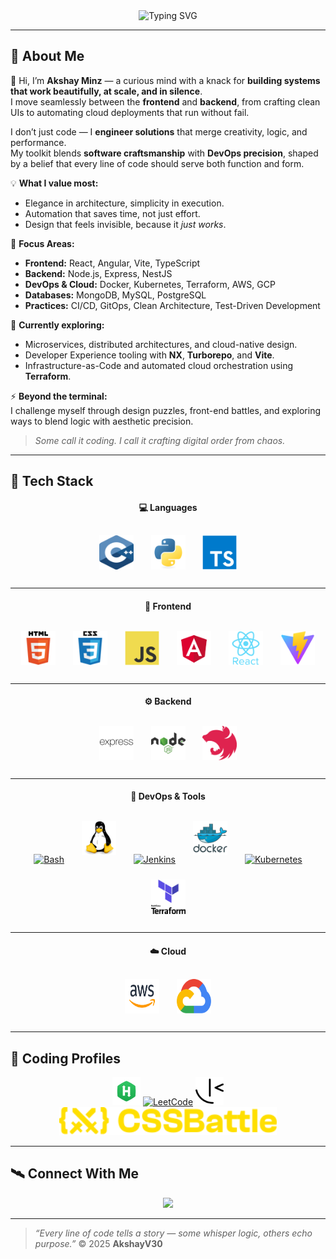 <div align="center">

<img src="https://readme-typing-svg.herokuapp.com?font=Fira+Code&size=28&duration=3000&pause=500&color=F75C7E&center=true&vCenter=true&width=600&lines=Hey+there!+👋;Welcome+to+Akshay's+World!;Full-Stack+Developer+|+DevOps+Engineer+|+Problem+Solver" alt="Typing SVG" />

</div>

---

## 🧠 About Me

👋 Hi, I’m **Akshay Minz** — a curious mind with a knack for **building systems that work beautifully, at scale, and in silence**.  
I move seamlessly between the **frontend** and **backend**, from crafting clean UIs to automating cloud deployments that run without fail.  

I don’t just code — I **engineer solutions** that merge creativity, logic, and performance.  
My toolkit blends **software craftsmanship** with **DevOps precision**, shaped by a belief that every line of code should serve both function and form.

💡 **What I value most:**  
- Elegance in architecture, simplicity in execution.  
- Automation that saves time, not just effort.  
- Design that feels invisible, because it *just works*.  

🧩 **Focus Areas:**  
- **Frontend:** React, Angular, Vite, TypeScript  
- **Backend:** Node.js, Express, NestJS  
- **DevOps & Cloud:** Docker, Kubernetes, Terraform, AWS, GCP
- **Databases:** MongoDB, MySQL, PostgreSQL  
- **Practices:** CI/CD, GitOps, Clean Architecture, Test-Driven Development  

🌱 **Currently exploring:**  
- Microservices, distributed architectures, and cloud-native design.  
- Developer Experience tooling with **NX**, **Turborepo**, and **Vite**.  
- Infrastructure-as-Code and automated cloud orchestration using **Terraform**.  

⚡ **Beyond the terminal:**  
I challenge myself through design puzzles, front-end battles, and exploring ways to blend logic with aesthetic precision.  

> *Some call it coding. I call it crafting digital order from chaos.*

---

## 🚀 Tech Stack

<div align="center">

#### 💻 Languages  
<a href="#"><img src="./public/logo/c++.png" alt="C++" width="55" height="55" style="margin:12px;"/></a>
<a href="https://www.python.org"><img src="https://raw.githubusercontent.com/devicons/devicon/master/icons/python/python-original.svg" alt="Python" width="55" height="55" style="margin:12px;"/></a>
<a href="https://www.typescriptlang.org/"><img src="https://raw.githubusercontent.com/devicons/devicon/master/icons/typescript/typescript-original.svg" alt="TypeScript" width="55" height="55" style="margin:12px;"/></a>

---

#### 🎨 Frontend  
<a href="#"><img src="https://raw.githubusercontent.com/devicons/devicon/master/icons/html5/html5-original-wordmark.svg" alt="HTML" width="55" height="55" style="margin:12px;"/></a>
<a href="#"><img src="https://raw.githubusercontent.com/devicons/devicon/master/icons/css3/css3-original-wordmark.svg" alt="CSS" width="55" height="55" style="margin:12px;"/></a>
<a href="#"><img src="https://raw.githubusercontent.com/devicons/devicon/master/icons/javascript/javascript-original.svg" alt="JavaScript" width="55" height="55" style="margin:12px;"/></a>
<a href="#"><img src="./public/logo/angular.png" alt="Angular" width="55" height="55" style="margin:12px;"/></a>
<a href="#"><img src="https://raw.githubusercontent.com/devicons/devicon/master/icons/react/react-original-wordmark.svg" alt="React" width="55" height="55" style="margin:12px;"/></a>
<a href="https://vitejs.dev/"><img src="./public/logo/swg/Vite.js.svg" alt="Vite" width="55" height="55" style="margin:12px;"/></a>

---

#### ⚙️ Backend  
<a href="#"><img src="https://raw.githubusercontent.com/devicons/devicon/master/icons/express/express-original-wordmark.svg" alt="ExpressJS" width="55" height="55" style="margin:12px;"/></a>
<a href="#"><img src="https://raw.githubusercontent.com/devicons/devicon/master/icons/nodejs/nodejs-original-wordmark.svg" alt="NodeJS" width="55" height="55" style="margin:12px;"/></a>
<a href="https://nestjs.com/"><img src="./public/logo/swg/Nest.js.svg" alt="NestJS" width="55" height="55" style="margin:12px;"/></a>

---

#### 🧰 DevOps & Tools  
<a href="#"><img src="https://www.vectorlogo.zone/logos/gnu_bash/gnu_bash-icon.svg" alt="Bash" width="55" height="55" style="margin:12px;"/></a>
<a href="#"><img src="https://raw.githubusercontent.com/devicons/devicon/master/icons/linux/linux-original.svg" alt="Linux" width="55" height="55" style="margin:12px;"/></a>
<a href="#"><img src="https://www.vectorlogo.zone/logos/jenkins/jenkins-icon.svg" alt="Jenkins" width="55" height="55" style="margin:12px;"/></a>
<a href="#"><img src="https://raw.githubusercontent.com/devicons/devicon/master/icons/docker/docker-original-wordmark.svg" alt="Docker" width="55" height="55" style="margin:12px;"/></a>
<a href="#"><img src="https://www.vectorlogo.zone/logos/kubernetes/kubernetes-icon.svg" alt="Kubernetes" width="55" height="55" style="margin:12px;"/></a>
<a href="https://www.terraform.io/"><img src="./public/logo/terraform.png" alt="Terraform" width="55" height="55" style="margin:12px;"/></a>

---

#### ☁️ Cloud  
<a href="#"><img src="./public/logo/aws.png" alt="AWS" width="55" height="55" style="margin:12px;"/></a>
<a href="#"><img src="./public/logo/swg/supercloud.svg" alt="GCP" width="55" height="55" style="margin:12px;"/></a>

</div>

---

## 🧩 Coding Profiles

<div align="center">
<a href="https://www.hackerrank.com/akshayatwork_v30" target="_blank"><img src="./public/logo/HackerRank_logo.png" alt="HackerRank" height="45"/></a>
<a href="https://leetcode.com/akshayv30/" target="_blank"><img src="https://raw.githubusercontent.com/rahuldkjain/github-profile-readme-generator/master/src/images/icons/Social/leet-code.svg" alt="LeetCode" height="45"/></a>
<a href="https://www.frontendmentor.io/profile/AkshayV30" target="_blank"><img src="./public/logo/swg/frontendmentor-svgrepo-com.svg" alt="Frontend Mentor" height="45"/></a>
<a href="https://cssbattle.dev/player/Azk4NxcEAKaAJkhKtJoSL5GyoTs1" target="_blank"><img src="./public/logo/swg/cssBattle.svg" alt="CSSBattle" height="45"/></a>
</div>

---

## 🛰️ Connect With Me

<div align="center">
<a href="https://www.linkedin.com/in/akshayv30"><img src="https://img.shields.io/badge/LinkedIn-0077B5?style=for-the-badge&logo=linkedin&logoColor=white" /></a>
</div>

---

> *“Every line of code tells a story — some whisper logic, others echo purpose.”*  © 2025 **AkshayV30**
